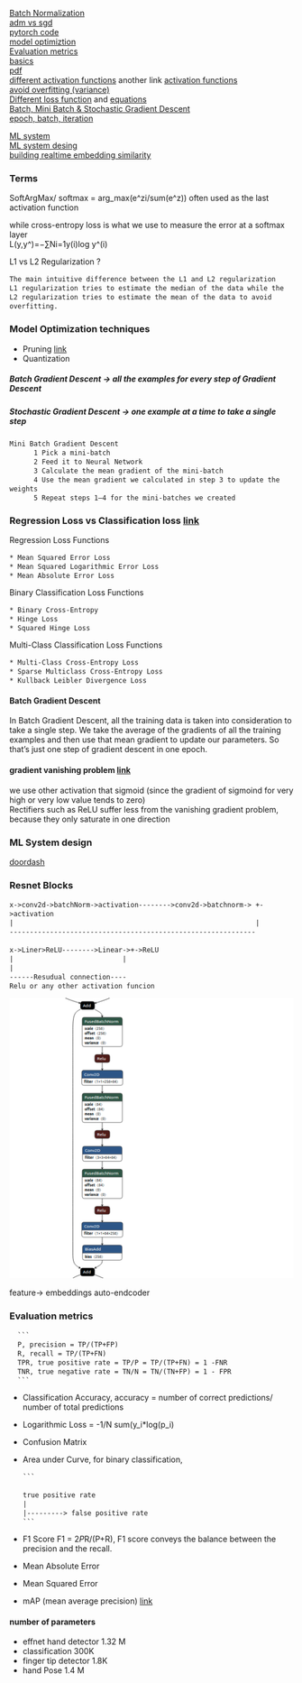 [Batch Normalization](https://medium.com/jun-devpblog/dl-5-weight-initialization-and-batch-normalization-7442e1246e0f)                
[adm vs sgd](https://shaoanlu.wordpress.com/2017/05/29/sgd-all-which-one-is-the-best-optimizer-dogs-vs-cats-toy-experiment/)                    
[pytorch code](https://github.com/siam1251/cmds/blob/master/pytorch.md)       
[model optimiztion](#optimization)        
[Evaluation metrics](#metrics)       
[basics](https://www.analyticsvidhya.com/blog/2020/04/comprehensive-popular-deep-learning-interview-questions-answers/)   
[pdf](https://github.com/siam1251/cmds/blob/master/.images/ML%20Interview%20Cheat%20sheet.pdf)     
[different activation functions](https://towardsdatascience.com/activation-functions-neural-networks-1cbd9f8d91d6)
another link [activation functions](https://towardsdatascience.com/activation-functions-in-deep-neural-networks-aae2a598f211)       
[avoid overfitting (variance)](https://machinelearningmastery.com/introduction-to-regularization-to-reduce-overfitting-and-improve-generalization-error/)  
[Different loss function](https://medium.com/@zeeshanmulla/cost-activation-loss-function-neural-network-deep-learning-what-are-these-91167825a4de) and [equations](https://ml-cheatsheet.readthedocs.io/en/latest/loss_functions.html#:~:text=Cross%2Dentropy%20loss%2C%20or%20log,diverges%20from%20the%20actual%20label.)      
[Batch, Mini Batch & Stochastic Gradient Descent ](https://towardsdatascience.com/batch-mini-batch-stochastic-gradient-descent-7a62ecba642a#:~:text=Batch%20Gradient%20Descent%20can%20be,converges%20faster%20for%20larger%20datasets.)       
[epoch, batch, iteration](https://towardsdatascience.com/epoch-vs-iterations-vs-batch-size-4dfb9c7ce9c9)    

[ML system](https://www.theinsaneapp.com/2021/03/system-design-and-recommendation-algorithms.html)      
[ML system desing](https://huyenchip.com/machine-learning-systems-design/toc.html)      
[building realtime embedding similarity](https://cloud.google.com/architecture/building-real-time-embeddings-similarity-matching-system)

### Terms        
SoftArgMax/ softmax = arg_max(e^zi/sum(e^z))  often used as the last activation function                 

 while cross-entropy loss is what we use to measure the error at a softmax layer               
 L(y,y^)=−∑Ni=1y(i)log y^(i)

L1 vs L2 Regularization ?         
```
The main intuitive difference between the L1 and L2 regularization
L1 regularization tries to estimate the median of the data while the 
L2 regularization tries to estimate the mean of the data to avoid overfitting.
```


<a name="optimization">                  
      
            
### Model Optimization techniques       
      
   * Pruning [link](https://towardsdatascience.com/pruning-neural-networks-1bb3ab5791f9)          
   * Quantization
      
      

##### Batch Gradient Descent -> all the examples for every step of Gradient Descent                      
##### Stochastic Gradient Descent -> one example at a time to take a single step     
```
Mini Batch Gradient Descent                                     
      1 Pick a mini-batch                       
      2 Feed it to Neural Network                      
      3 Calculate the mean gradient of the mini-batch                      
      4 Use the mean gradient we calculated in step 3 to update the weights                      
      5 Repeat steps 1–4 for the mini-batches we created      
```
### Regression Loss vs Classification loss [link](https://machinelearningmastery.com/how-to-choose-loss-functions-when-training-deep-learning-neural-networks/)      

Regression Loss Functions     

    * Mean Squared Error Loss         
    * Mean Squared Logarithmic Error Loss         
    * Mean Absolute Error Loss         
Binary Classification Loss Functions     

    * Binary Cross-Entropy         
    * Hinge Loss         
    * Squared Hinge Loss         
Multi-Class Classification Loss Functions      

    * Multi-Class Cross-Entropy Loss         
    * Sparse Multiclass Cross-Entropy Loss         
    * Kullback Leibler Divergence Loss         


#### Batch Gradient Descent            
In Batch Gradient Descent, all the training data is taken into consideration to take a single step. We take the average of the gradients of all the training examples and then use that mean gradient to update our parameters. So that’s just one step of gradient descent in one epoch.

#### gradient vanishing problem [link](https://en.wikipedia.org/wiki/Vanishing_gradient_problem#:~:text=One%20of%20the%20newest%20and,part%20of%20the%20network%20architecture.)         
we use other activation that sigmoid (since the gradient of sigmoind for very high or very low value tends to zero)         
Rectifiers such as ReLU suffer less from the vanishing gradient problem, because they only saturate in one direction         


### ML System design   
[doordash](https://www.youtube.com/watch?v=sEZsIUBIhNk)     

### Resnet Blocks    
```
x->conv2d->batchNorm->activation-------->conv2d->batchnorm-> +->activation
|                                                            |
-------------------------------------------------------------
 
x->Liner>ReLU-------->Linear->+->ReLU
|                           |                                           |
------Resudual connection----
Relu or any other activation funcion
 ```
 ![title](.images/resnet.png)
 
feature-> embeddings
auto-endcoder
      
<a name="metrics">      
    
### Evaluation metrics      
      ```
      P, precision = TP/(TP+FP)
      R, recall = TP/(TP+FN)
      TPR, true positive rate = TP/P = TP/(TP+FN) = 1 -FNR
      TNR, true negative rate = TN/N = TN/(TN+FP) = 1 - FPR
      ```
* Classification Accuracy, accuracy = number of correct predictions/ number of total predictions      
* Logarithmic Loss = -1/N sum(y_i*log(p_i)            
* Confusion Matrix
* Area under Curve, for binary classification,
      
      ```            
      
      true positive rate                                          
      |                             
      |---------> false positive rate
      ```
* F1 Score F1 = 2*P*R/(P+R), F1 score conveys the balance between the precision and the recall.
* Mean Absolute Error
* Mean Squared Error                 
     
* mAP (mean average precision) [link](https://medium.com/@timothycarlen/understanding-the-map-evaluation-metric-for-object-detection-a07fe6962cf3)          
      

#### number of parameters
* effnet hand detector 1.32 M
* classification       300K
* finger tip detector   1.8K
* hand Pose             1.4 M
